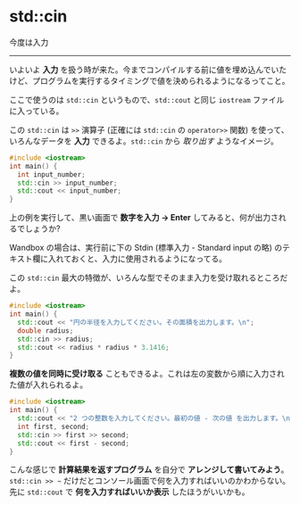 # std::cin

今度は入力

---

いよいよ **入力** を扱う時が来た。今までコンパイルする前に値を埋め込んでいたけど、プログラムを実行するタイミングで値を決められるようになるってこと。

ここで使うのは `std::cin` というもので、`std::cout` と同じ `iostream` ファイルに入っている。

この `std::cin` は `>>` 演算子 (正確には `std::cin` の `operator>>`  関数) を使って、いろんなデータを **入力** できるよ。`std::cin` から *取り出す* ようなイメージ。

```cpp
#include <iostream>
int main() {
  int input_number;
  std::cin >> input_number;
  std::cout << input_number;
}
```

上の例を実行して、黒い画面で **数字を入力 → Enter** してみると、何が出力されるでしょうか?

Wandbox の場合は、実行前に下の Stdin (標準入力 - Standard input の略) のテキスト欄に入れておくと、入力に使用されるようになってる。

この `std::cin` 最大の特徴が、いろんな型でそのまま入力を受け取れるところだよ。

```cpp
#include <iostream>
int main() {
  std::cout << "円の半径を入力してください。その面積を出力します。\n";
  double radius;
  std::cin >> radius;
  std::cout << radius * radius * 3.1416;
}
```

**複数の値を同時に受け取る** こともできるよ。これは左の変数から順に入力された値が入れられるよ。

```cpp
#include <iostream>
int main() {
  std::cout << "2 つの整数を入力してください。最初の値 - 次の値 を出力します。\n";
  int first, second;
  std::cin >> first >> second;
  std::cout << first - second;
}
```

こんな感じで **計算結果を返すプログラム** を自分で **アレンジして書いてみよう**。`std::cin >> ~` だけだとコンソール画面で何を入力すればいいのかわからない。先に `std::cout` で **何を入力すればいいか表示** したほうがいいかも。
